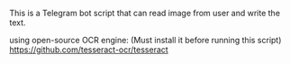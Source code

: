 This is a Telegram bot script that can read image from user and write the text.

using open-source OCR engine: (Must install it before running this script)
https://github.com/tesseract-ocr/tesseract
